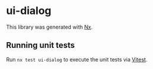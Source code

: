 # ui-dialog

This library was generated with [Nx](https://nx.dev).

## Running unit tests

Run `nx test ui-dialog` to execute the unit tests via [Vitest](https://vitest.dev/).
